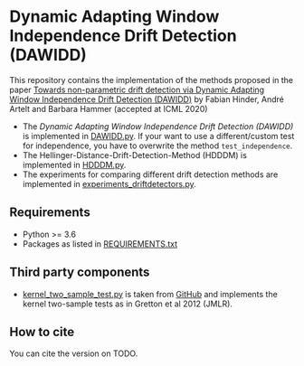 # Dynamic Adapting Window Independence Drift Detection (DAWIDD)

This repository contains the implementation of the methods proposed in the paper [Towards non-parametric drift detection via Dynamic Adapting Window Independence Drift Detection (DAWIDD)](Paper.pdf) by Fabian Hinder, André Artelt and Barbara Hammer (accepted at ICML 2020)
- The *Dynamic Adapting Window Independence Drift Detection (DAWIDD)* is implemented in [DAWIDD.py](DAWIDD.py). If your want to use a different/custom test for independence, you have to overwrite the method `test_independence`.
- The Hellinger-Distance-Drift-Detection-Method (HDDDM) is implemented in [HDDDM.py](HDDDM.py).
- The experiments for comparing different drift detection methods are implemented in [experiments_driftdetectors.py](experiments_driftdetectors.py).

## Requirements

- Python >= 3.6
- Packages as listed in [REQUIREMENTS.txt](REQUIREMENTS.txt)

## Third party components

- [kernel_two_sample_test.py](https://github.com/emanuele/kernel_two_sample_test/blob/master/kernel_two_sample_test.py) is taken from [GitHub](https://github.com/emanuele/kernel_two_sample_test) and implements the kernel two-sample tests as in Gretton et al 2012 (JMLR).


## How to cite

You can cite the version on TODO.
